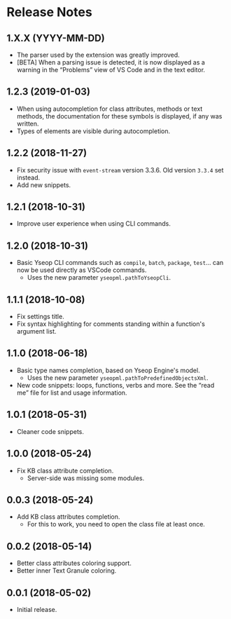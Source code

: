# Release Notes

## 1.X.X (YYYY-MM-DD)

- The parser used by the extension was greatly improved.
- [BETA] When a parsing issue is detected, it is now displayed as a warning in the “Problems” view of VS Code and in the text editor.

## 1.2.3 (2019-01-03)

- When using autocompletion for class attributes, methods or text methods, the documentation for these symbols is displayed, if any was written.
- Types of elements are visible during autocompletion.

## 1.2.2 (2018-11-27)

- Fix security issue with `event-stream` version 3.3.6. Old version `3.3.4` set instead.
- Add new snippets.

## 1.2.1 (2018-10-31)

- Improve user experience when using CLI commands.

## 1.2.0 (2018-10-31)

- Basic Yseop CLI commands such as `compile`, `batch`, `package`, `test`… can now be used directly as VSCode commands.
  - Uses the new parameter `yseopml.pathToYseopCli`.

## 1.1.1 (2018-10-08)

- Fix settings title.
- Fix syntax highlighting for comments standing within a function's argument list.

## 1.1.0 (2018-06-18)

- Basic type names completion, based on Yseop Engine's model.
  - Uses the new parameter `yseopml.pathToPredefinedObjectsXml`.
- New code snippets: loops, functions, verbs and more. See the “read me” file for list and usage information.

## 1.0.1 (2018-05-31)

- Cleaner code snippets.

## 1.0.0 (2018-05-24)

- Fix KB class attribute completion.
  - Server-side was missing some modules.

## 0.0.3 (2018-05-24)

- Add KB class attributes completion.
  - For this to work, you need to open the class file at least once.

## 0.0.2 (2018-05-14)

- Better class attributes coloring support.
- Better inner Text Granule coloring.

## 0.0.1 (2018-05-02)

- Initial release.
